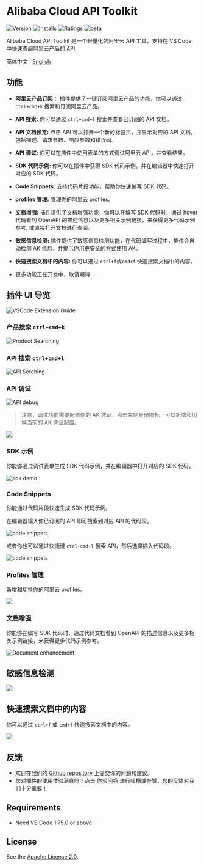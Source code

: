 # Alibaba Cloud API Toolkit

[![Version](https://img.shields.io/visual-studio-marketplace/v/alibabacloud-openapi.vscode-alicloud-api)](https://marketplace.visualstudio.com/items?itemName=alibabacloud-openapi.vscode-alicloud-api)
[![Installs](https://img.shields.io/visual-studio-marketplace/i/alibabacloud-openapi.vscode-alicloud-api)](https://marketplace.visualstudio.com/items?itemName=alibabacloud-openapi.vscode-alicloud-api)
[![Ratings](https://img.shields.io/visual-studio-marketplace/r/alibabacloud-openapi.vscode-alicloud-api)](https://marketplace.visualstudio.com/items?itemName=alibabacloud-openapi.vscode-alicloud-api)
![beta](https://img.shields.io/badge/beta-version)

Alibaba Cloud API Toolkit 是一个轻量化的阿里云 API 工具，支持在 VS Code 中快速查阅阿里云产品的 API.

简体中文 | [English](./README.md)

## 功能

- **阿里云产品订阅：** 插件提供了一键订阅阿里云产品的功能，你可以通过 `ctrl+cmd+k` 搜索和订阅阿里云产品。

- **API 搜索:** 你可以通过 `ctrl+cmd+l` 搜索并查看已订阅的 API 文档。

- **API 文档预览:** 点击 API 可以打开一个新的标签页，并显示对应的 API 文档，包括描述、请求参数、响应参数和错误码。

- **API 调试:** 你可以在插件中使用表单的方式调试阿里云 API，并查看结果。
- **SDK 代码示例:** 你可以在插件中获得 SDK 代码示例，并在编辑器中快速打开对应的 SDK 代码。

- **Code Snippets:** 支持代码片段功能，帮助你快速编写 SDK 代码。

- **profiles 管理:** 管理你的阿里云 profiles。

- **文档增强:** 插件提供了文档增强功能，你可以在编写 SDK 代码时，通过 hover 代码看到 OpenAPI 的描述信息以及更多相关示例链接，来获得更多代码示例参考, 或直接打开文档进行查阅。

- **敏感信息检测:** 插件提供了敏感信息检测功能，在代码编写过程中，插件会自动检测 AK 信息，并提示你用更安全的方式使用 AK。

- **快速搜索文档中的内容:** 你可以通过 `ctrl+f`或`cmd+f` 快速搜索文档中的内容。

- 更多功能正在开发中，敬请期待...

## 插件 UI 导览

![VSCode Extension Guide](https://gw.alicdn.com/imgextra/i2/O1CN013GxzFK21jDLZNFaos_!!6000000007020-0-tps-2704-1808.jpg)

### 产品搜索 `ctrl+cmd+k`

![Product Searching](https://img.alicdn.com/imgextra/i1/O1CN01bcJ5DM1RpmnlOjDHK_!!6000000002161-0-tps-1202-798.jpg)

### API 搜索 `ctrl+cmd+l`

![API Serching](https://img.alicdn.com/imgextra/i2/O1CN01ySJXt41c4ZnIbj51N_!!6000000003547-0-tps-1986-542.jpg)

### API 调试

![API debug](https://gw.alicdn.com/imgextra/i2/O1CN01fsuDBE1CLMJaBJj32_!!6000000000064-0-tps-3238-1920.jpg)

> 注意，调试功能需要配置你的 AK 凭证，点击左侧身份图标，可以新增和切换当前的 AK 凭证配置。

![](https://img.alicdn.com/imgextra/i2/O1CN01HzFhxH20gdVF4MIfq_!!6000000006879-0-tps-1938-378.jpg)

### SDK 示例

你能够通过调试表单生成 SDK 代码示例，并在编辑器中打开对应的 SDK 代码。

![sdk demo](https://img.alicdn.com/imgextra/i1/O1CN01C0vQDB29gTtW5erj4_!!6000000008097-0-tps-2638-1778.jpg)

### Code Snippets

你能通过代码片段快速生成 SDK 代码示例。

在编辑器输入你已订阅的 API 即可搜索到对应 API 的代码段。

![code snippets](https://img.alicdn.com/imgextra/i3/O1CN01iKQA6u1KWMiVttyH0_!!6000000001171-1-tps-915-442.gif)

或者你也可以通过快捷键 `ctrl+cmd+l` 搜索 API，然后选择插入代码段。

![code snippets](https://img.alicdn.com/imgextra/i3/O1CN01dmGwmX1ZyVHozyKx4_!!6000000003263-1-tps-842-468.gif)

### Profiles 管理

新增和切换你的阿里云 profiles。

![](https://img.alicdn.com/imgextra/i1/O1CN01NN667S1skk7vLbhr1_!!6000000005805-0-tps-2912-1596.jpg)

### 文档增强

你能够在编写 SDK 代码时，通过代码文档看到 OpenAPI 的描述信息以及更多相关示例链接，来获得更多代码示例参考。

![Document enhancement](https://gw.alicdn.com/imgextra/i2/O1CN01ymjnpo1l2aeq8D3lQ_!!6000000004761-0-tps-1496-646.jpg)

## 敏感信息检测

![](https://gw.alicdn.com/imgextra/i4/O1CN01u787jO241C9LmbQ57_!!6000000007330-0-tps-1970-848.jpg)

## 快速搜索文档中的内容

你可以通过 `ctrl+f` 或 `cmd+f` 快速搜索文档中的内容。

![](https://gw.alicdn.com/imgextra/i2/O1CN01YmSwSz1Rn2VcqQILP_!!6000000002155-0-tps-2514-2098.jpg)

## 反馈

- 欢迎在我们的 [Github repository](https://github.com/aliyun/alibabacloud-api-vscode-toolkit/issues) 上提交你的问题和建议。
- 您对插件的使用体验满意吗？点击 [体验问卷](https://g.alicdn.com/aes/tracker-survey-preview/0.0.13/survey.html?pid=fePxMy&id=3486) 进行吐槽或夸赞，您的反馈对我们十分重要！

## Requirements

- Need VS Code 1.75.0 or above.

## License

See the [Apache License 2.0](./LICENSE).
